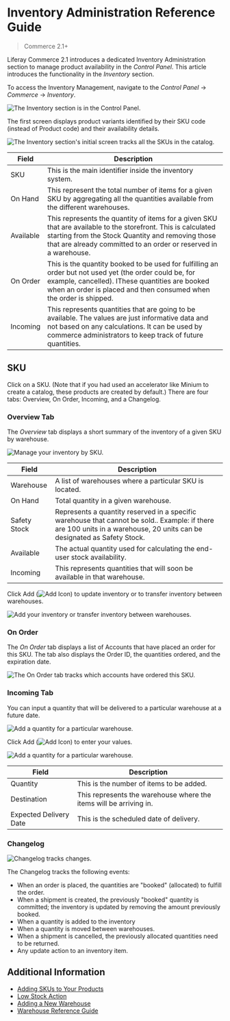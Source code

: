 # Inventory Administration Reference Guide

> Commerce 2.1+

Liferay Commerce 2.1 introduces a dedicated Inventory Administration section to manage product availability in the _Control Panel_. This article introduces the functionality in the _Inventory_ section.

To access the Inventory Management, navigate to the _Control Panel_ &rarr; _Commerce_ &rarr; _Inventory_.

![The Inventory section is in the Control Panel.](./inventory-management-reference-guide/images/01.png)

The first screen displays product variants identified by their SKU code (instead of Product code) and their availability details.

![The Inventory section's initial screen tracks all the SKUs in the catalog.](./inventory-management-reference-guide/images/02.png)

| Field | Description |
| --- | --- |
| SKU | This is the main identifier inside the inventory system. |
| On Hand | This represent the total number of items for a given SKU by aggregating all the quantities available from the different warehouses. |
| Available | This represents the quantity of items for a given SKU that are available to the storefront. This is calculated starting from the Stock Quantity and removing those that are already committed to an order or reserved in a warehouse. |
| On Order | This is the quantity booked to be used for fulfilling an order but not used yet (the order could be, for example, cancelled). IThese quantities are booked when an order is placed and then consumed when the order is shipped. |
| Incoming | This represents quantities that are going to be available. The values are just informative data and not based on any calculations. It can be used by commerce administrators to keep track of future quantities. |

## SKU

Click on a SKU. (Note that if you had used an accelerator like Minium to create a catalog, these products are created by default.) There are four tabs: Overview, On Order, Incoming, and a Changelog.

### Overview Tab

The _Overview_ tab displays a short summary of the inventory of a given SKU by warehouse.

![Manage your inventory by SKU.](./inventory-management-reference-guide/images/03.png)

| Field | Description |
| --- | --- |
| Warehouse | A list of warehouses where a particular SKU is located. |
| On Hand | Total quantity in a given warehouse. |
| Safety Stock | Represents a quantity reserved in a specific warehouse that cannot be sold.. Example: if there are 100 units in a warehouse, 20 units can be designated as Safety Stock. |
| Available | The actual quantity used for calculating the end-user stock availability. |
| Incoming | This represents quantities that will soon be available in that warehouse. |

Click Add (![Add Icon](../../images/icon-add.png)) to update inventory or to transfer inventory between warehouses.

![Add your inventory or transfer inventory between warehouses.](./inventory-management-reference-guide/images/04.png)

### On Order

The _On Order_ tab displays a list of Accounts that have placed an order for this SKU. The tab also displays the Order ID, the quantities ordered, and the expiration date.

![The On Order tab tracks which accounts have ordered this SKU.](./inventory-management-reference-guide/images/08.png)

### Incoming Tab

You can input a quantity that will be delivered to a particular warehouse at a future date.

![Add a quantity for a particular warehouse.](./inventory-management-reference-guide/images/06.png)

Click Add (![Add Icon](../../images/icon-add.png)) to enter your values.

![Add a quantity for a particular warehouse.](./inventory-management-reference-guide/images/05.png)

|Field | Description |
| --- | --- |
| Quantity | This is the number of items to be added. |
| Destination | This represents the warehouse where the items will be arriving in. |
| Expected Delivery Date | This is the scheduled date of delivery. |

### Changelog

![Changelog tracks changes.](./inventory-management-reference-guide/images/07.png)

The Changelog tracks the following events:

* When an order is placed, the quantities are "booked" (allocated) to fulfill the order.
* When a shipment is created, the previously "booked" quantity is committed; the inventory is updated by removing the amount previously booked.
* When a quantity is added to the inventory
* When a quantity is moved between warehouses.
* When a shipment is cancelled, the previously allocated quantities need to be returned.
* Any update action to an inventory item.

## Additional Information

* [Adding SKUs to Your Products](../creating-and-managing-products/products/adding-skus-to-your-products.md)
* [Low Stock Action](./low-stock-action.md)
* [Adding a New Warehouse](./adding-a-new-warehouse.md)
* [Warehouse Reference Guide](./warehouse-reference-guide.md)
